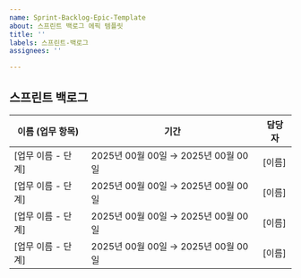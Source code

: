 ```yaml
---
name: Sprint-Backlog-Epic-Template
about: 스프린트 백로그 에픽 템플릿
title: ''
labels: 스프린트-백로그
assignees: ''

---
```


## 스프린트 백로그

| 이름 (업무 항목)                     | 기간                               | 담당자 |
|--------------------------------------|------------------------------------|--------|
| [업무 이름 - 단계]                   | 2025년 00월 00일 → 2025년 00월 00일 | [이름] |
| [업무 이름 - 단계]                   | 2025년 00월 00일 → 2025년 00월 00일 | [이름] |
| [업무 이름 - 단계]                   | 2025년 00월 00일 → 2025년 00월 00일 | [이름] |
| [업무 이름 - 단계]                   | 2025년 00월 00일 → 2025년 00월 00일 | [이름] |
